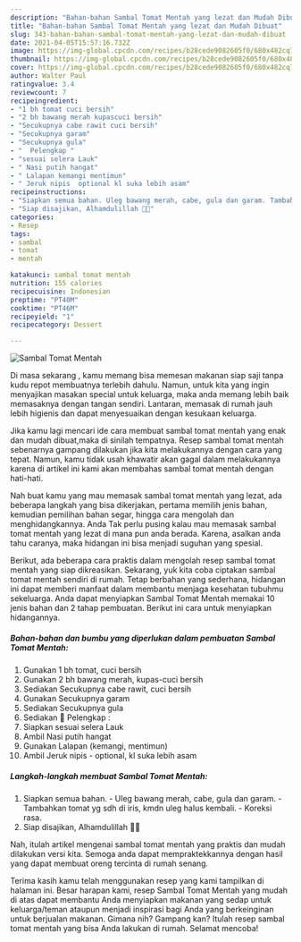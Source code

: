 ```yaml
---
description: "Bahan-bahan Sambal Tomat Mentah yang lezat dan Mudah Dibuat"
title: "Bahan-bahan Sambal Tomat Mentah yang lezat dan Mudah Dibuat"
slug: 343-bahan-bahan-sambal-tomat-mentah-yang-lezat-dan-mudah-dibuat
date: 2021-04-05T15:57:16.732Z
image: https://img-global.cpcdn.com/recipes/b28cede9082605f0/680x482cq70/sambal-tomat-mentah-foto-resep-utama.jpg
thumbnail: https://img-global.cpcdn.com/recipes/b28cede9082605f0/680x482cq70/sambal-tomat-mentah-foto-resep-utama.jpg
cover: https://img-global.cpcdn.com/recipes/b28cede9082605f0/680x482cq70/sambal-tomat-mentah-foto-resep-utama.jpg
author: Walter Paul
ratingvalue: 3.4
reviewcount: 7
recipeingredient:
- "1 bh tomat cuci bersih"
- "2 bh bawang merah kupascuci bersih"
- "Secukupnya cabe rawit cuci bersih"
- "Secukupnya garam"
- "Secukupnya gula"
- "  Pelengkap "
- "sesuai selera Lauk"
- " Nasi putih hangat"
- " Lalapan kemangi mentimun"
- " Jeruk nipis  optional kl suka lebih asam"
recipeinstructions:
- "Siapkan semua bahan. Uleg bawang merah, cabe, gula dan garam. Tambahkan tomat yg sdh di iris, kmdn uleg halus kembali. Koreksi rasa."
- "Siap disajikan, Alhamdulillah 🙏😋"
categories:
- Resep
tags:
- sambal
- tomat
- mentah

katakunci: sambal tomat mentah 
nutrition: 155 calories
recipecuisine: Indonesian
preptime: "PT40M"
cooktime: "PT46M"
recipeyield: "1"
recipecategory: Dessert

---
```



![Sambal Tomat Mentah](https://img-global.cpcdn.com/recipes/b28cede9082605f0/680x482cq70/sambal-tomat-mentah-foto-resep-utama.jpg)

Di masa  sekarang , kamu memang bisa memesan makanan siap saji tanpa kudu repot membuatnya terlebih dahulu. Namun, untuk kita yang ingin menyajikan masakan special untuk keluarga, maka anda memang lebih baik memasaknya dengan tangan sendiri. Lantaran, memasak di rumah jauh lebih higienis dan dapat menyesuaikan dengan kesukaan keluarga.

Jika kamu lagi mencari ide cara membuat sambal tomat mentah yang enak dan mudah dibuat,maka di sinilah tempatnya. Resep sambal tomat mentah  sebenarnya gampang dilakukan jika kita melakukannya dengan cara yang tepat. Namun, kamu tidak usah khawatir akan gagal dalam melakukannya 
karena di artikel ini kami akan membahas sambal tomat mentah dengan hati-hati.  



Nah buat kamu yang mau memasak sambal tomat mentah yang lezat, ada beberapa langkah yang bisa dikerjakan, pertama memilih jenis bahan, kemudian pemilihan bahan segar, hingga cara mengolah dan menghidangkannya. Anda Tak perlu pusing kalau mau memasak sambal tomat mentah yang lezat di mana pun anda berada. Karena, asalkan anda  tahu caranya, maka hidangan ini bisa menjadi suguhan yang spesial.

Berikut, ada beberapa cara praktis  dalam mengolah resep sambal tomat mentah yang siap dikreasikan. Sekarang, yuk kita coba ciptakan sambal tomat mentah sendiri di rumah. Tetap berbahan yang sederhana, hidangan ini dapat memberi manfaat dalam membantu menjaga kesehatan tubuhmu sekeluarga. Anda dapat menyiapkan Sambal Tomat Mentah memakai 10 jenis bahan dan 2 tahap pembuatan. Berikut ini cara untuk menyiapkan hidangannya.

<!--inarticleads1-->

##### Bahan-bahan dan bumbu yang diperlukan dalam pembuatan Sambal Tomat Mentah:

1. Gunakan 1 bh tomat, cuci bersih
1. Gunakan 2 bh bawang merah, kupas-cuci bersih
1. Sediakan Secukupnya cabe rawit, cuci bersih
1. Gunakan Secukupnya garam
1. Sediakan Secukupnya gula
1. Sediakan  🌠 Pelengkap :
1. Siapkan sesuai selera Lauk
1. Ambil  Nasi putih hangat
1. Gunakan  Lalapan (kemangi, mentimun)
1. Ambil  Jeruk nipis - optional, kl suka lebih asam




<!--inarticleads2-->

##### Langkah-langkah membuat Sambal Tomat Mentah:

1. Siapkan semua bahan. - Uleg bawang merah, cabe, gula dan garam. - Tambahkan tomat yg sdh di iris, kmdn uleg halus kembali. - Koreksi rasa.
1. Siap disajikan, Alhamdulillah 🙏😋




Nah, itulah artikel mengenai  sambal tomat mentah  yang praktis dan mudah dilakukan versi kita. Semoga anda dapat mempraktekkannya dengan hasil yang dapat membuat oreng tercinta di rumah senang. 

Terima kasih kamu telah menggunakan resep yang kami tampilkan di halaman ini. Besar harapan kami, resep  Sambal Tomat Mentah yang mudah di atas dapat membantu Anda menyiapkan makanan yang sedap untuk keluarga/teman ataupun menjadi inspirasi bagi Anda yang berkeinginan untuk berjualan makanan. Gimana nih? Gampang kan? Itulah resep sambal tomat mentah yang bisa Anda lakukan di rumah. Selamat mencoba!

